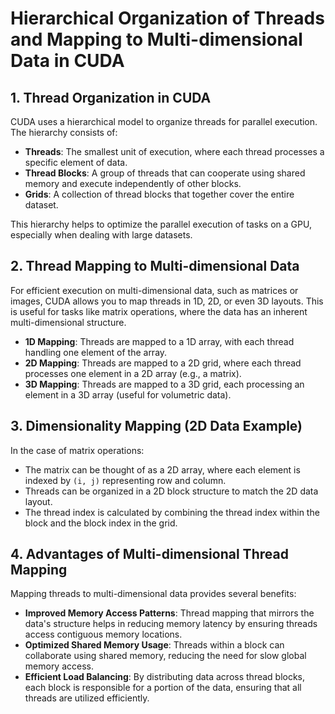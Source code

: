 # Hierarchical Organization of Threads and Mapping to Multi-dimensional Data in CUDA

## 1. Thread Organization in CUDA

CUDA uses a hierarchical model to organize threads for parallel execution. The hierarchy consists of:

- **Threads**: The smallest unit of execution, where each thread processes a specific element of data.
- **Thread Blocks**: A group of threads that can cooperate using shared memory and execute independently of other blocks.
- **Grids**: A collection of thread blocks that together cover the entire dataset.

This hierarchy helps to optimize the parallel execution of tasks on a GPU, especially when dealing with large datasets.

## 2. Thread Mapping to Multi-dimensional Data

For efficient execution on multi-dimensional data, such as matrices or images, CUDA allows you to map threads in 1D, 2D, or even 3D layouts. This is useful for tasks like matrix operations, where the data has an inherent multi-dimensional structure.

- **1D Mapping**: Threads are mapped to a 1D array, with each thread handling one element of the array.
- **2D Mapping**: Threads are mapped to a 2D grid, where each thread processes one element in a 2D array (e.g., a matrix).
- **3D Mapping**: Threads are mapped to a 3D grid, each processing an element in a 3D array (useful for volumetric data).

## 3. Dimensionality Mapping (2D Data Example)

In the case of matrix operations:

- The matrix can be thought of as a 2D array, where each element is indexed by `(i, j)` representing row and column.
- Threads can be organized in a 2D block structure to match the 2D data layout.
- The thread index is calculated by combining the thread index within the block and the block index in the grid.

## 4. Advantages of Multi-dimensional Thread Mapping

Mapping threads to multi-dimensional data provides several benefits:

- **Improved Memory Access Patterns**: Thread mapping that mirrors the data's structure helps in reducing memory latency by ensuring threads access contiguous memory locations.
- **Optimized Shared Memory Usage**: Threads within a block can collaborate using shared memory, reducing the need for slow global memory access.
- **Efficient Load Balancing**: By distributing data across thread blocks, each block is responsible for a portion of the data, ensuring that all threads are utilized efficiently.

